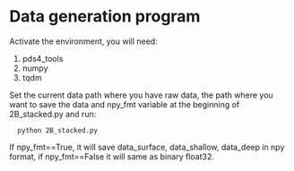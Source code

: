 # Data generation program

Activate the environment, you will need: 

  1. pds4_tools
  2. numpy
  3. tqdm
  
Set the current data path where you have raw data, the path where you want to save the data and npy_fmt variable at the beginning of 2B_stacked.py and run: 

      python 2B_stacked.py

If npy_fmt==True, it will save data_surface, data_shallow, data_deep in npy format, if npy_fmt==False it will same as binary float32.
